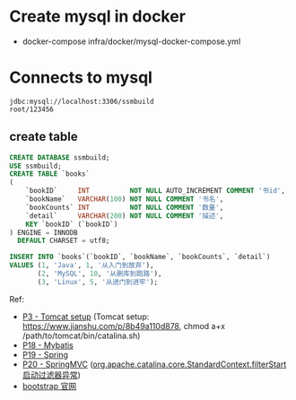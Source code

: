 # Create mysql in docker

* docker-compose infra/docker/mysql-docker-compose.yml

# Connects to mysql

``` proper
jdbc:mysql://localhost:3306/ssmbuild
root/123456
```

## create table

``` sql
CREATE DATABASE ssmbuild;
USE ssmbuild;
CREATE TABLE `books`
(
    `bookID`     INT          NOT NULL AUTO_INCREMENT COMMENT '书id',
    `bookName`   VARCHAR(100) NOT NULL COMMENT '书名',
    `bookCounts` INT          NOT NULL COMMENT '数量',
    `detail`     VARCHAR(200) NOT NULL COMMENT '描述',
    KEY `bookID` (`bookID`)
) ENGINE = INNODB
  DEFAULT CHARSET = utf8;

INSERT INTO `books`(`bookID`, `bookName`, `bookCounts`, `detail`)
VALUES (1, 'Java', 1, '从入门到放弃'),
       (2, 'MySQL', 10, '从删库到跑路'),
       (3, 'Linux', 5, '从进门到进牢');                       
```
 Ref: 
 * [P3 - Tomcat setup](https://www.bilibili.com/video/BV1aE41167Tu?p=3&spm_id_from=pageDriver) (Tomcat setup: https://www.jianshu.com/p/8b49a110d878, chmod a+x /path/to/tomcat/bin/catalina.sh)
 * [P18 - Mybatis](https://www.bilibili.com/video/BV1aE41167Tu?p=18&spm_id_from=pageDriver)
 * [P19 - Spring](https://www.bilibili.com/video/BV1aE41167Tu?p=19&spm_id_from=pageDriver)
 * [P20 - SpringMVC](https://www.bilibili.com/video/BV1aE41167Tu?p=20&spm_id_from=pageDriver)   ([org.apache.catalina.core.StandardContext.filterStart 启动过滤器异常](https://blog.csdn.net/qq_41132565/article/details/111415274))
 * [bootstrap 官网](https://v3.bootcss.com/css/#forms)